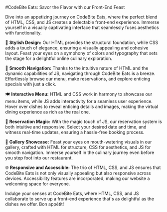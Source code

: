 #CodeBite Eats: Savor the Flavor with our Front-End Feast

Dive into an appetizing journey on CodeBite Eats, where the perfect blend of HTML, CSS, and JS creates a delectable front-end experience. Immerse yourself in a visually captivating interface that seamlessly fuses aesthetics with functionality.

🎨 **Stylish Design:** Our HTML provides the structural foundation, while CSS adds a touch of elegance, ensuring a visually appealing and cohesive layout. Feast your eyes on a symphony of colors and typography that sets the stage for a delightful online culinary exploration.

🔗 **Smooth Navigation:** Thanks to the intuitive nature of HTML and the dynamic capabilities of JS, navigating through CodeBite Eats is a breeze. Effortlessly browse our menu, make reservations, and explore enticing specials with just a click.

🍽️ **Interactive Menu:** HTML and CSS work in harmony to showcase our menu items, while JS adds interactivity for a seamless user experience. Hover over dishes to reveal enticing details and images, making the virtual dining experience as rich as the real one.

📅 **Reservation Magic:** With the magic touch of JS, our reservation system is both intuitive and responsive. Select your desired date and time, and witness real-time updates, ensuring a hassle-free booking process.

📸 **Gallery Showcase:** Feast your eyes on mouth-watering visuals in our gallery, crafted with HTML for structure, CSS for aesthetics, and JS for smooth navigation. Immerse yourself in the culinary journey even before you step foot into our restaurant.

🌐 **Responsive and Accessible:** The trio of HTML, CSS, and JS ensures that CodeBite Eats is not only visually appealing but also responsive across devices. Accessibility features are incorporated, making our website a welcoming space for everyone.

Indulge your senses at CodeBite Eats, where HTML, CSS, and JS collaborate to serve up a front-end experience that's as delightful as the dishes we offer. Bon appétit!
